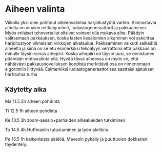 # Aiheen valinta

Viikolla yksi olen pohtinut aiheenvalintaa harjoitustyötä varten. Kiinnostavia aiheita on ainakin reittialgoritmit, luolastogeneraattorit ja pakkaaminen. Myös erilaiset tehovertailut olisivat voineet olla mukava aihe.
Päädyin valitsemaan pakkauksen, koska lasten kesälomien alkaminen voi sekoittaa harjoitustyön viimeisien viikkojen aikataulua. Pakkaaminen vaikutti selkeältä aiheelta ja
siinä on se etu esimerkiksi tekoälyyn verrattuna että pakkaus on minulle täysin vieras aihepiiri. Koska aihepiiri on täysin uusi, se onnistunee
pitämään motivaatiota yllä.  Hyvää tässä aiheessa on myös se, että nähtävästi pakkaussovelluksen koodista merkittävä osa on nimenomaan
algoritmiin liittyvää. Esimerkiksi luolastogeneraattorissa saattaisi ajatukset harhautua turha

## Käytetty aika

Ma 11.5 2h aiheen pohdinta

Ti 12.5 1h aiheen pohdinta

Ke 13.5 3h zoom-sessio+parhaiden aihealueiden tutkiminen

To 14.5 4h Huffmaniin tutustuminen ja työn aloittelu

Pe 15.5 1h kaikenlaista säätöä. Mavenin pykäily ja puuttuvien dokkarien täydentely.




